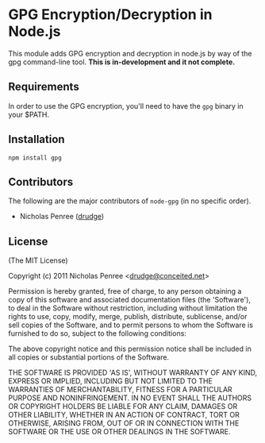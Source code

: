 #  GPG Encryption/Decryption in Node.js 
      
  This module adds GPG encryption and decryption in node.js by way of the gpg command-line tool. **This is in-development and it not complete.**

## Requirements

In order to use the GPG encryption, you'll need to have the `gpg` binary in your $PATH.

## Installation

    npm install gpg

## Contributors

The following are the major contributors of `node-gpg` (in no specific order).

  * Nicholas Penree ([drudge](http://github.com/drudge))

## License 

(The MIT License)

Copyright (c) 2011 Nicholas Penree &lt;drudge@conceited.net&gt;

Permission is hereby granted, free of charge, to any person obtaining
a copy of this software and associated documentation files (the
'Software'), to deal in the Software without restriction, including
without limitation the rights to use, copy, modify, merge, publish,
distribute, sublicense, and/or sell copies of the Software, and to
permit persons to whom the Software is furnished to do so, subject to
the following conditions:

The above copyright notice and this permission notice shall be
included in all copies or substantial portions of the Software.

THE SOFTWARE IS PROVIDED 'AS IS', WITHOUT WARRANTY OF ANY KIND,
EXPRESS OR IMPLIED, INCLUDING BUT NOT LIMITED TO THE WARRANTIES OF
MERCHANTABILITY, FITNESS FOR A PARTICULAR PURPOSE AND NONINFRINGEMENT.
IN NO EVENT SHALL THE AUTHORS OR COPYRIGHT HOLDERS BE LIABLE FOR ANY
CLAIM, DAMAGES OR OTHER LIABILITY, WHETHER IN AN ACTION OF CONTRACT,
TORT OR OTHERWISE, ARISING FROM, OUT OF OR IN CONNECTION WITH THE
SOFTWARE OR THE USE OR OTHER DEALINGS IN THE SOFTWARE.

